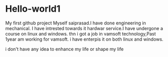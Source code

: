 # Hello-world1
My first github project
Myself saiprasad.I have done engineering in mechanical.
I have intrested towards it hardwar service.I have undergone a course on linux and windows.
thn i got a job in vamsoft technology,Past 1year am working for vamsoft.
i have enterpis it on both linux and windows.


i don't have any idea to enhance my life or shape my life
